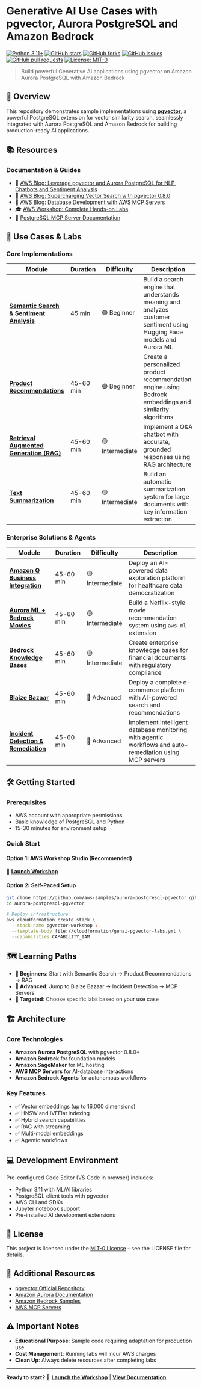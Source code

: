 # Generative AI Use Cases with pgvector, Aurora PostgreSQL and Amazon Bedrock

[![Python 3.11+](https://img.shields.io/badge/python-3.11+-blue.svg)](https://www.python.org/downloads/)
[![GitHub stars](https://img.shields.io/github/stars/aws-samples/aurora-postgresql-pgvector.svg)](https://github.com/aws-samples/aurora-postgresql-pgvector/stargazers)
[![GitHub forks](https://img.shields.io/github/forks/aws-samples/aurora-postgresql-pgvector.svg)](https://github.com/aws-samples/aurora-postgresql-pgvector/network)
[![GitHub issues](https://img.shields.io/github/issues/aws-samples/aurora-postgresql-pgvector.svg)](https://github.com/aws-samples/aurora-postgresql-pgvector/issues)
[![GitHub pull requests](https://img.shields.io/github/issues-pr/aws-samples/aurora-postgresql-pgvector.svg)](https://github.com/aws-samples/aurora-postgresql-pgvector/pulls)
[![License: MIT-0](https://img.shields.io/badge/License-MIT--0-yellow.svg)](https://spdx.org/licenses/MIT-0.html)

> Build powerful Generative AI applications using pgvector on Amazon Aurora PostgreSQL with Amazon Bedrock

## 🌟 Overview

This repository demonstrates sample implementations using [**pgvector**](https://github.com/pgvector/pgvector), a powerful PostgreSQL extension for vector similarity search, seamlessly integrated with Aurora PostgreSQL and Amazon Bedrock for building production-ready AI applications.

## 📚 Resources

### Documentation & Guides
- 📖 [AWS Blog: Leverage pgvector and Aurora PostgreSQL for NLP, Chatbots and Sentiment Analysis](https://aws.amazon.com/blogs/database/leverage-pgvector-and-amazon-aurora-postgresql-for-natural-language-processing-chatbots-and-sentiment-analysis/)
- 🚀 [AWS Blog: Supercharging Vector Search with pgvector 0.8.0](https://aws.amazon.com/blogs/database/supercharging-vector-search-performance-and-relevance-with-pgvector-0-8-0-on-amazon-aurora-postgresql/)
- 🤖 [AWS Blog: Database Development with AWS MCP Servers](https://aws.amazon.com/blogs/database/supercharging-aws-database-development-with-aws-mcp-servers/)
- 🎓 [AWS Workshop: Complete Hands-on Labs](https://catalog.workshops.aws/pgvector/en-US)
- 🔧 [PostgreSQL MCP Server Documentation](https://awslabs.github.io/mcp/servers/postgres-mcp-server/)

## 🚀 Use Cases & Labs

### Core Implementations

| Module | Duration | Difficulty | Description |
|--------|----------|------------|-------------|
| **[Semantic Search & Sentiment Analysis](pgvector-similarity-search/)** | 45 min | 🟢 Beginner | Build a search engine that understands meaning and analyzes customer sentiment using Hugging Face models and Aurora ML |
| **[Product Recommendations](product-recommendations/)** | 45-60 min | 🟢 Beginner | Create a personalized product recommendation engine using Bedrock embeddings and similarity algorithms |
| **[Retrieval Augmented Generation (RAG)](retrieval-augmented-generation/)** | 45-60 min | 🟡 Intermediate | Implement a Q&A chatbot with accurate, grounded responses using RAG architecture |
| **[Text Summarization](text-summarization/)** | 45-60 min | 🟡 Intermediate | Build an automatic summarization system for large documents with key information extraction |

### Enterprise Solutions & Agents

| Module | Duration | Difficulty | Description |
|--------|----------|------------|-------------|
| **[Amazon Q Business Integration](amazon-q-business/)** | 45-60 min | 🟡 Intermediate | Deploy an AI-powered data exploration platform for healthcare data democratization |
| **[Aurora ML + Bedrock Movies](movie-recommendations/)** | 45-60 min | 🟡 Intermediate | Build a Netflix-style movie recommendation system using `aws_ml` extension |
| **[Bedrock Knowledge Bases](knowledge-bases/)** | 45-60 min | 🟡 Intermediate | Create enterprise knowledge bases for financial documents with regulatory compliance |
| **[Blaize Bazaar](blaize-bazaar/)** | 45-60 min | 🔴 Advanced | Deploy a complete e-commerce platform with AI-powered search and recommendations |
| **[Incident Detection & Remediation](incident-detection/)** | 45-60 min | 🔴 Advanced | Implement intelligent database monitoring with agentic workflows and auto-remediation using MCP servers |

## 🛠️ Getting Started

### Prerequisites
- AWS account with appropriate permissions
- Basic knowledge of PostgreSQL and Python
- 15-30 minutes for environment setup

### Quick Start

#### Option 1: AWS Workshop Studio (Recommended)
🔗 **[Launch Workshop](https://catalog.workshops.aws/pgvector/en-US)**

#### Option 2: Self-Paced Setup
```bash
git clone https://github.com/aws-samples/aurora-postgresql-pgvector.git
cd aurora-postgresql-pgvector

# Deploy infrastructure
aws cloudformation create-stack \
  --stack-name pgvector-workshop \
  --template-body file://cloudformation/genai-pgvector-labs.yml \
  --capabilities CAPABILITY_IAM
```

## 🗺️ Learning Paths

- **🌱 Beginners**: Start with Semantic Search → Product Recommendations → RAG
- **🚀 Advanced**: Jump to Blaize Bazaar → Incident Detection → MCP Servers
- **🎯 Targeted**: Choose specific labs based on your use case

## 🏗️ Architecture

### Core Technologies
- **Amazon Aurora PostgreSQL** with pgvector 0.8.0+
- **Amazon Bedrock** for foundation models
- **Amazon SageMaker** for ML hosting
- **AWS MCP Servers** for AI-database interactions
- **Amazon Bedrock Agents** for autonomous workflows

### Key Features
- ✅ Vector embeddings (up to 16,000 dimensions)
- ✅ HNSW and IVFFlat indexing
- ✅ Hybrid search capabilities
- ✅ RAG with streaming
- ✅ Multi-modal embeddings
- ✅ Agentic workflows

## 💻 Development Environment

Pre-configured Code Editor (VS Code in browser) includes:
- Python 3.11 with ML/AI libraries
- PostgreSQL client tools with pgvector
- AWS CLI and SDKs
- Jupyter notebook support
- Pre-installed AI development extensions

## 📄 License

This project is licensed under the [MIT-0 License](LICENSE) - see the LICENSE file for details.

## 📖 Additional Resources

- [pgvector Official Repository](https://github.com/pgvector/pgvector)
- [Amazon Aurora Documentation](https://docs.aws.amazon.com/AmazonRDS/latest/AuroraUserGuide/)
- [Amazon Bedrock Samples](https://github.com/aws-samples/amazon-bedrock-samples)
- [AWS MCP Servers](https://github.com/awslabs/mcp)

## ⚠️ Important Notes

- **Educational Purpose**: Sample code requiring adaptation for production use
- **Cost Management**: Running labs will incur AWS charges
- **Clean Up**: Always delete resources after completing labs

---

**Ready to start?** 🚀 **[Launch the Workshop](https://catalog.workshops.aws/pgvector/en-US)** | **[View Documentation](https://awslabs.github.io/mcp/servers/postgres-mcp-server/)**